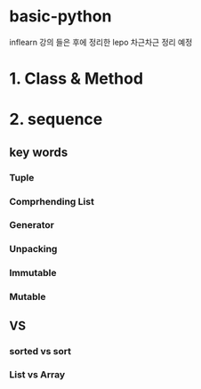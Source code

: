 # basic-python
inflearn 강의 들은 후에 정리한 lepo
차근차근 정리 예정

# 1. Class & Method

# 2. sequence
## key words
### Tuple
### Comprhending List
### Generator
### Unpacking
### Immutable 
### Mutable

## VS
### sorted vs sort 
### List vs Array
